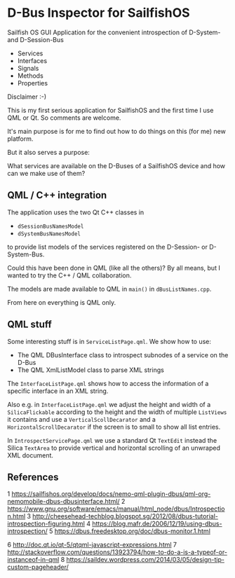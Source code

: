 D-Bus Inspector for SailfishOS
==============================
Sailfish OS GUI Application for the convenient introspection of D-System- and D-Session-Bus 
- Services
- Interfaces
- Signals
- Methods
- Properties

Disclaimer :-)

This is my first serious application for SailfishOS and the first time I use QML or Qt. 
So comments are welcome.

It's main purpose is for me to find out how to do things on this (for me) new platform.

But it also serves a purpose:

What services are available on the D-Buses of a SailfishOS device and how can we make use of them?

QML / C++ integration
---------------------
The application uses the two Qt C++ classes in
- `dSessionBusNamesModel`
- `dSystemBusNamesModel`

to provide list models of the services registered on the D-Session- or D-System-Bus.

Could this have been done in QML (like all the others)? By all means, but I wanted to try the C++ / QML collaboration.

The models are made available to QML in `main()` in `dBusListNames.cpp`.

From here on everything is QML only.

QML stuff
---------
Some interesting stuff is in `ServiceListPage.qml`. We show how to use:
- The QML DBusInterface class to introspect subnodes of a service on the D-Bus
- The QML XmlListModel class to parse XML strings

The `InterfaceListPage.qml` shows how to access the information of a specific interface in an XML string.

Also e.g. in `InterfaceListPage.qml` we
adjust the height and width of a `SilicaFlickable` according to the height and the width of multiple `ListViews`
it contains and use a `VerticalScollDecarator` and a `HorizontalScrollDecarator` if the screen is to small
to show all list entries.

In `IntrospectServicePage.qml` we use a standard Qt `TextEdit` instead the Silica `TextArea` to provide vertical and
horizontal scrolling of an unwraped XML document.

References
----------
1 https://sailfishos.org/develop/docs/nemo-qml-plugin-dbus/qml-org-nemomobile-dbus-dbusinterface.html/
2 https://www.gnu.org/software/emacs/manual/html_node/dbus/Introspection.html
3 http://cheesehead-techblog.blogspot.sg/2012/08/dbus-tutorial-introspection-figuring.html
4 https://blog.mafr.de/2006/12/19/using-dbus-introspection/
5 https://dbus.freedesktop.org/doc/dbus-monitor.1.html

6 http://doc.qt.io/qt-5/qtqml-javascript-expressions.html
7 http://stackoverflow.com/questions/13923794/how-to-do-a-is-a-typeof-or-instanceof-in-qml
8 https://saildev.wordpress.com/2014/03/05/design-tip-custom-pageheader/

